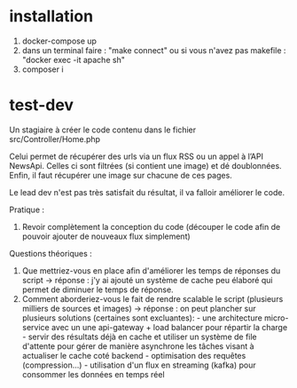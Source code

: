 installation
========

1. docker-compose up
2. dans un terminal faire : "make connect" ou si vous n'avez pas makefile : "docker exec -it apache sh"
3. composer i


test-dev
========

Un stagiaire à créer le code contenu dans le fichier src/Controller/Home.php

Celui permet de récupérer des urls via un flux RSS ou un appel à l’API NewsApi. 
Celles ci sont filtrées (si contient une image) et dé doublonnées. 
Enfin, il faut récupérer une image sur chacune de ces pages.

Le lead dev n'est pas très satisfait du résultat, il va falloir améliorer le code.

Pratique : 
1. Revoir complètement la conception du code (découper le code afin de pouvoir ajouter de nouveaux flux simplement) 

Questions théoriques : 
1. Que mettriez-vous en place afin d'améliorer les temps de réponses du script
    -> réponse : j'y ai ajouté un système de cache peu élaboré qui permet de diminuer le temps de réponse.
2. Comment aborderiez-vous le fait de rendre scalable le script (plusieurs milliers de sources et images)
    -> réponse : on peut plancher sur plusieurs solutions (certaines sont excluantes): 
        - une architecture micro-service avec un une api-gateway + load balancer pour répartir la charge
        - servir des résultats déjà en cache et utiliser un système de file d'attente pour gérer de manière asynchrone les tâches visant à actualiser le cache coté backend
        - optimisation des requêtes (compression...)
        - utilisation d'un flux en streaming (kafka) pour consommer les données en temps réel
